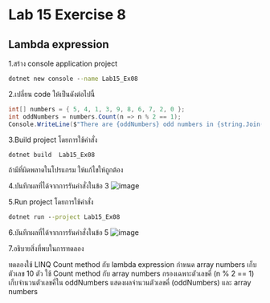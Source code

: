 # Lab 15 Exercise 8

## Lambda expression

1.สร้าง console application project

```cmd
dotnet new console --name Lab15_Ex08
```

2.เปลี่ยน code ให้เป็นดังต่อไปนี้

```cs
int[] numbers = { 5, 4, 1, 3, 9, 8, 6, 7, 2, 0 };
int oddNumbers = numbers.Count(n => n % 2 == 1);
Console.WriteLine($"There are {oddNumbers} odd numbers in {string.Join(" ", numbers)}");
```

3.Build project โดยการใช้คำสั่ง

```cmd
dotnet build  Lab15_Ex08
```

ถ้ามีที่ผิดพลาดในโปรแกรม ให้แก้ไขให้ถูกต้อง

4.บันทึกผลที่ได้จากการรันคำสั่งในข้อ 3
![image](https://github.com/AnchisaPhetnoi/03376836-OOP-2566-Lab-15/assets/144197034/88b6f37f-0678-468c-8c5c-6bbd7fd7bcbd)

5.Run project โดยการใช้คำสั่ง

```cmd
dotnet run --project Lab15_Ex08
```

6.บันทึกผลที่ได้จากการรันคำสั่งในข้อ 5
![image](https://github.com/AnchisaPhetnoi/03376836-OOP-2566-Lab-15/assets/144197034/9f3495a7-8f68-42a4-b7b9-e5e8f80bd1bc)


7.อธิบายสิ่งที่พบในการทดลอง

ทดลองใช้ LINQ Count method กับ lambda expression
กำหนด array numbers เก็บตัวเลข 10 ตัว
ใช้ Count method กับ array numbers
กรองเฉพาะตัวเลขคี่ (n % 2 == 1)
เก็บจำนวนตัวเลขคี่ใน oddNumbers
แสดงผลจำนวนตัวเลขคี่ (oddNumbers) และ array numbers
